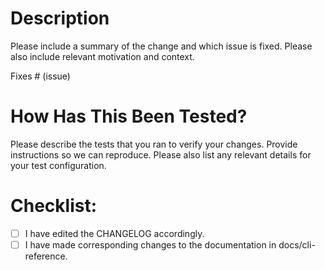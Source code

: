 # Description

Please include a summary of the change and which issue is fixed. Please also include relevant motivation and context.

Fixes # (issue)

# How Has This Been Tested?

Please describe the tests that you ran to verify your changes. Provide instructions so we can reproduce. Please also list any relevant details for your test configuration.

# Checklist:

- [ ] I have edited the CHANGELOG accordingly.
- [ ] I have made corresponding changes to the documentation in docs/cli-reference.
